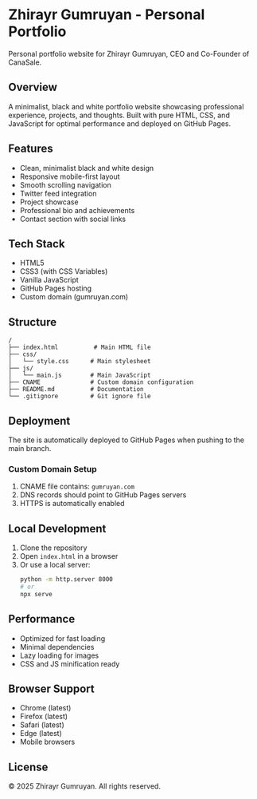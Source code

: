 # Zhirayr Gumruyan - Personal Portfolio

Personal portfolio website for Zhirayr Gumruyan, CEO and Co-Founder of CanaSale.

## Overview

A minimalist, black and white portfolio website showcasing professional experience, projects, and thoughts. Built with pure HTML, CSS, and JavaScript for optimal performance and deployed on GitHub Pages.

## Features

- Clean, minimalist black and white design
- Responsive mobile-first layout
- Smooth scrolling navigation
- Twitter feed integration
- Project showcase
- Professional bio and achievements
- Contact section with social links

## Tech Stack

- HTML5
- CSS3 (with CSS Variables)
- Vanilla JavaScript
- GitHub Pages hosting
- Custom domain (gumruyan.com)

## Structure

```
/
├── index.html          # Main HTML file
├── css/
│   └── style.css      # Main stylesheet
├── js/
│   └── main.js        # Main JavaScript
├── CNAME              # Custom domain configuration
├── README.md          # Documentation
└── .gitignore         # Git ignore file
```

## Deployment

The site is automatically deployed to GitHub Pages when pushing to the main branch.

### Custom Domain Setup

1. CNAME file contains: `gumruyan.com`
2. DNS records should point to GitHub Pages servers
3. HTTPS is automatically enabled

## Local Development

1. Clone the repository
2. Open `index.html` in a browser
3. Or use a local server:
   ```bash
   python -m http.server 8000
   # or
   npx serve
   ```

## Performance

- Optimized for fast loading
- Minimal dependencies
- Lazy loading for images
- CSS and JS minification ready

## Browser Support

- Chrome (latest)
- Firefox (latest)
- Safari (latest)
- Edge (latest)
- Mobile browsers

## License

© 2025 Zhirayr Gumruyan. All rights reserved.